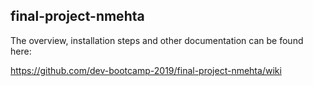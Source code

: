 ## final-project-nmehta

The overview, installation steps and other documentation can be found here:

https://github.com/dev-bootcamp-2019/final-project-nmehta/wiki

